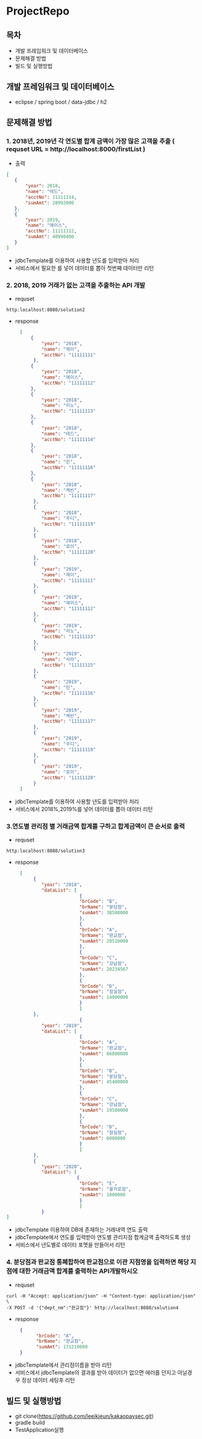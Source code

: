 # ProjectRepo

## 목차
 - 개발 프레임워크 및 데이터베이스
 - 문제해결 방법
 - 빌드 및 실행방법
 
## 개발 프레임워크 및 데이터베이스
 - eclipse / spring boot / data-jdbc / h2
     
## 문제해결 방법
### 1. 2018년, 2019년 각 연도별 합계 금액이 가장 많은 고객을 추출 ( requset URL = http://localhost:8000/firstList )
 - 출력
 ```json
[
    {
        "year": 2018,
        "name": "테드",
        "acctNo": 11111114,
        "sumAmt": 28992000
    },
    {
        "year": 2019,
        "name": "에이스",
        "acctNo": 11111112,
        "sumAmt": 40998400
    }
]
 ```

 - jdbcTemplate를 이용하여 사용할 년도를 입력받아 처리
 - 서비스에서 필요한 를 넣어 데이터를 뽑아 첫번째 데이터만 리턴

### 2. 2018, 2019 거래가 없는 고객을 추출하는 API 개발
 - requset
 ```
 http:localhost:8080/solution2
 ```
 
  - response
 ```json
      [
          {
              "year": "2018",
              "name": "제이",
              "acctNo": "11111111"
           },
          {
              "year": "2018",
              "name": "에이스",
              "acctNo": "11111112"
          },
          {
              "year": "2018",
              "name": "리노",
              "acctNo": "11111113"
          },
          {
              "year": "2018",
              "name": "테드",
              "acctNo": "11111114"
          },
          {
              "year": "2018",
              "name": "린",
              "acctNo": "11111116"
          },
          {
              "year": "2018",
              "name": "케빈",
              "acctNo": "11111117"
           },
           {
              "year": "2018",
              "name": "주디",
              "acctNo": "11111119"
           },
           {
              "year": "2018",
              "name": "로이",
              "acctNo": "11111120"
           },
           {
              "year": "2019",
              "name": "제이",
              "acctNo": "11111111"
           },
           {
              "year": "2019",
              "name": "에이스",
              "acctNo": "11111112"
           },
           {
              "year": "2019",
              "name": "리노",
              "acctNo": "11111113"
           },
           {
              "year": "2019",
              "name": "사라",
              "acctNo": "11111115"
           },
           {
              "year": "2019",
              "name": "린",
              "acctNo": "11111116"
           },
           {
              "year": "2019",
              "name": "케빈",
              "acctNo": "11111117"
           },
           {
              "year": "2019",
              "name": "주디",
              "acctNo": "11111119"
           },
           {
              "year": "2019",
              "name": "로이",
              "acctNo": "11111120"
           }
      ]
 ```
 - jdbcTemplate를 이용하여 사용할 년도를 입력받아 처리
 - 서비스에서 2018%,2019%를 넣어 데이터를 뽑아 데이터 리턴
 
 ### 3.연도별 관리점 별 거래금액 합계를 구하고 합계금액이 큰 순서로 출력
 - requset
 ```
 http:localhost:8080/solution3
 ```
 
 
 - response
 ```json
      [
           {
              "year": "2018",
              "dataList": [
                            {
                            "brCode": "B",
                            "brName": "분당점",
                            "sumAmt": 38500000
                            },
                            {
                            "brCode": "A",
                            "brName": "판교점",
                            "sumAmt": 20510000
                            },
                            {
                            "brCode": "C",
                            "brName": "강남점",
                            "sumAmt": 20234567
                            },
                            {
                            "brCode": "D",
                            "brName": "잠실점",
                            "sumAmt": 14000000
                            }
                            ]
           },
                            {
              "year": "2019",
              "dataList": [
                            {
                            "brCode": "A",
                            "brName": "판교점",
                            "sumAmt": 66800000
                            },
                            {
                            "brCode": "B",
                            "brName": "분당점",
                            "sumAmt": 45400000
                            },
                            {
                            "brCode": "C",
                            "brName": "강남점",
                            "sumAmt": 19500000
                            },
                            {
                            "brCode": "D",
                            "brName": "잠실점",
                            "sumAmt": 6000000
                            }
                            ]
           },
           {
              "year": "2020",
              "dataList": [
                           {
                            "brCode": "E",
                            "brName": "을지로점",
                            "sumAmt": 1000000
                            }
                            ]
              }
]
 ```
 - jdbcTemplate 이용하여 DB에 존재하는 거래내역 연도 출력
 - jdbcTemplate에서 연도를 입력받아 연도별 관리지점 합계금액 출력하도록 생성
 - 서비스에서 년도별로 데이터 포멧을 만들어서 리턴
 
### 4. 분당점과 판교점 통폐합하여 판교점으로 이관 지점명을 입력하면 해당 지점에 대한 거래금액 합계를 출력하는 API개발하시오
 - requset
 ```
 curl -H "Accept: application/json" -H "Content-type: application/json" \
 -X POST -d '{"dept_nm":"판교점"}' http://localhost:8080/solution4
 ```

 - response
 ```json
      {
            "brCode": "A",
            "brName": "판교점",
            "sumAmt": 171210000
      }
 ```
 - jdbcTemplate에서 관리점이름을 받아 리턴
 - 서비스에서 jdbcTemplate의 결과를 받아 데이터가 없으면 에러를 던지고 아닐경우 정상 데이터 세팅후 리턴
 
 ## 빌드 및 실행방법
 - git clone(https://github.com/leeikjeun/kakaopaysec.git)
 - gradle build
 - TestApplication실행
